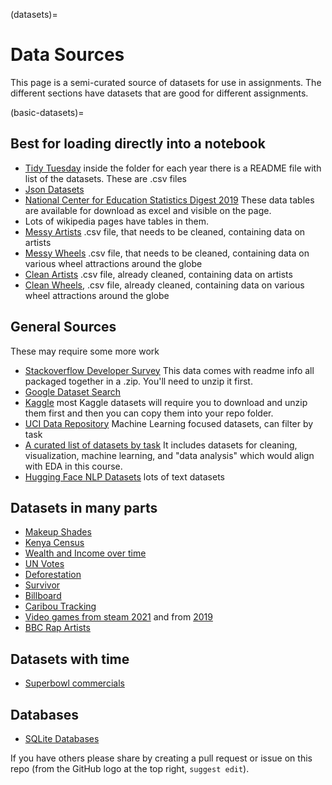 (datasets)=
# Data Sources

This page is a semi-curated source of datasets for use in assignments.  The different sections have datasets that are good for different assignments.


(basic-datasets)=
## Best for loading directly into a notebook
- [Tidy Tuesday](https://github.com/rfordatascience/tidytuesday/tree/master/data) inside the folder for each year there is a README file with list of the datasets. These are .csv files
- [Json Datasets](https://github.com/jdorfman/awesome-json-datasets)
- [National Center for Education Statistics Digest 2019](https://nces.ed.gov/programs/digest/d19/tables_3.asp) These data tables are available for download as excel and visible on the page.
- Lots of wikipedia pages have tables in them.
- [Messy Artists](https://raw.githubusercontent.com/rhodyprog4ds/rhodyds/main/data/messy_artist.csv) .csv file, that needs to be cleaned, containing data on artists
- [Messy Wheels](https://raw.githubusercontent.com/rhodyprog4ds/rhodyds/main/data/messy_wheels.csv) .csv file, that needs to be cleaned, containing data on various wheel attractions around the globe
- [Clean Artists](https://raw.githubusercontent.com/rhodyprog4ds/rhodyds/main/data/clean_artist.csv) .csv file, already cleaned, containing data on artists
- [Clean Wheels](https://raw.githubusercontent.com/rhodyprog4ds/rhodyds/main/data/clean_wheels.csv), .csv file, already cleaned, containing data on various wheel attractions around the globe


## General Sources

These may require some more work

- [Stackoverflow Developer Survey](https://insights.stackoverflow.com/survey) This data comes with readme info all packaged together in a .zip. You'll need to unzip it first.
- [Google Dataset Search](https://datasetsearch.research.google.com/)
- [Kaggle](https://www.kaggle.com/datasets) most Kaggle datasets will require you to download and unzip them first and then you can copy them into your repo folder.
- [UCI Data Repository](https://archive.ics.uci.edu/ml/index.php) Machine Learning focused datasets, can filter by task
- [A curated list of datasets by task](https://www.springboard.com/blog/data-science/15-fun-datasets-to-analyze/) It includes datasets for cleaning, visualization, machine learning, and "data analysis" which would align with EDA in this course.
- [Hugging Face NLP Datasets](https://huggingface.co/datasets) lots of text datasets

## Datasets in many parts
- [Makeup Shades](https://github.com/rfordatascience/tidytuesday/tree/master/data/2021/2021-03-30)
- [Kenya Census](https://github.com/rfordatascience/tidytuesday/tree/master/data/2021/2021-01-19)
- [Wealth and Income over time](https://github.com/rfordatascience/tidytuesday/tree/master/data/2021/2021-02-09)
- [UN Votes](https://github.com/rfordatascience/tidytuesday/tree/master/data/2021/2021-03-23)
- [Deforestation](https://github.com/rfordatascience/tidytuesday/tree/master/data/2021/2021-04-06)
- [Survivor](https://github.com/rfordatascience/tidytuesday/tree/master/data/2021/2021-06-01)
- [Billboard](https://github.com/rfordatascience/tidytuesday/tree/master/data/2021/2021-09-14)
- [Caribou Tracking](https://github.com/rfordatascience/tidytuesday/tree/master/data/2020/2020-06-23)
- [Video games from steam 2021](https://github.com/rfordatascience/tidytuesday/blob/master/data/2021/2021-03-16/readme.md) and from [2019](https://github.com/rfordatascience/tidytuesday/tree/master/data/2019/2019-07-30)
- [BBC Rap Artists](https://github.com/rfordatascience/tidytuesday/tree/master/data/2020/2020-04-14)

## Datasets with time
- [Superbowl commercials](https://github.com/rfordatascience/tidytuesday/tree/master/data/2021/2021-03-02)

## Databases

- [SQLite Databases](http://2016.padjo.org/tutorials/sqlite-data-starterpacks/)

If you have others please share by creating a pull request or issue on this repo (from the GitHub logo at the top right, `suggest edit`).

